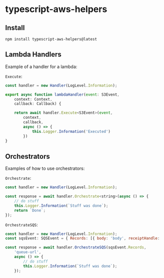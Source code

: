 # typescript-aws-helpers

## Install
```
npm install typescript-aws-helpers@latest
```

## Lambda Handlers
Example of a handler for a lambda:

`Execute`:
``` javascript
const handler = new Handler(LogLevel.Information);

export async function lambdaHandler(event: S3Event,
    context: Context,
    callback: Callback) {

    return await handler.Execute<S3Event>(event,
        context,
        callback,
        async () => {
            this.Logger.Information('Executed')
        })
}
```

## Orchestrators
Examples of how to use orchestrators:

`Orchestrate`:
```javascript
const handler = new Handler(LogLevel.Information);

const response = await handler.Orchestrate<string>(async () => {
    // do stuff
    this.Logger.Information(`Stuff was done`);
    return `Done`;
});
```

`OrchestrateSQS`:
```javascript
const handler = new Handler(LogLevel.Information);
const sqsEvent: SQSEvent = { Records: [{ body: 'body', receiptHandle: 'receipt-handle' }] };

const response = await handler.OrchestrateSQS(sqsEvent.Records,
    'queue-url',
    async () => {
        // do stuff
        this.Logger.Information(`Stuff was done`);
    });
```